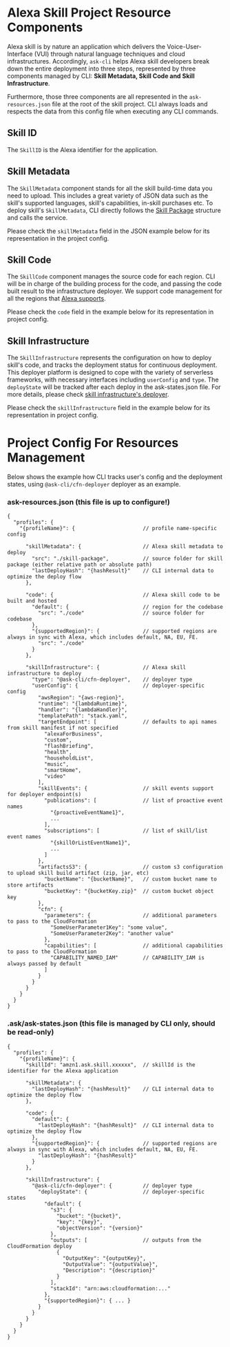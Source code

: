 # Alexa Skill Project Resource Components

Alexa skill is by nature an application which delivers the Voice-User-Interface (VUI) through natural language techniques and cloud infrastructures. Accordingly, `ask-cli` helps Alexa skill developers break down the entire deployment into three steps, represented by three components managed by CLI: **Skill Metadata, Skill Code and Skill Infrastructure**.

Furthermore, those three components are all represented in the `ask-resources.json` file at the root of the skill project. CLI always loads and respects the data from this config file when executing any CLI commands.

## Skill ID
The `SkillID` is the Alexa identifier for the application.


## Skill Metadata
The `SkillMetadata` component stands for all the skill build-time data you need to upload. This includes a great variety of JSON data such as the skill's supported languages, skill's capabilities, in-skill purchases etc. To deploy skill's `SkillMetadata`, CLI directly follows the [Skill Package](https://developer.amazon.com/en-US/docs/alexa/smapi/skill-package-api-reference.html#skill-package-format) structure and calls the service.

Please check the `skillMetadata` field in the JSON example below for its representation in the project config.


## Skill Code
The `SkillCode` component manages the source code for each region. CLI will be in charge of the building process for the code, and passing the code built result to the infrastructure deployer. We support code management for all the regions that [Alexa supports](https://developer.amazon.com/en-US/docs/alexa/custom-skills/host-a-custom-skill-as-an-aws-lambda-function.html#select-the-optimal-region-for-your-aws-lambda-function).

Please check the `code` field in the example below for its representation in project config.


## Skill Infrastructure
The `SkillInfrastructure` represents the configuration on how to deploy skill's code, and tracks the deployment status for continuous deployment. This deployer platform is designed to cope with the variety of serverless frameworks, with necessary interfaces including `userConfig` and `type`. The `deployState` will be tracked after each deploy in the ask-states.json file. For more details, please check [skill infrastructure's deployer](./Deploy-Command.md#Deployer).

Please check the `skillInfrastructure` field in the example below for its representation in project config.

# Project Config For Resources Management
Below shows the example how CLI tracks user's config and the deployment states, using `@ask-cli/cfn-deployer` deployer as an example.

### ask-resources.json (this file is up to configure!)
```jsonc
{
  "profiles": {                             
    "{profileName}": {                      // profile name-specific config

      "skillMetadata": {                    // Alexa skill metadata to deploy
        "src": "./skill-package",           // source folder for skill package (either relative path or absolute path)
        "lastDeployHash": "{hashResult}"    // CLI internal data to optimize the deploy flow
      },

      "code": {                             // Alexa skill code to be built and hosted
        "default": {                        // region for the codebase
          "src": "./code"                   // source folder for codebase
        },
        "{supportedRegion}": {              // supported regions are always in sync with Alexa, which includes default, NA, EU, FE.
          "src": "./code"
        }
      },

      "skillInfrastructure": {              // Alexa skill infrastructure to deploy
        "type": "@ask-cli/cfn-deployer",    // deployer type
        "userConfig": {                     // deployer-specific config
          "awsRegion": "{aws-region}",
          "runtime": "{lambdaRuntime}",
          "handler": "{lambdaHandler}",
          "templatePath": "stack.yaml",
          "targetEndpoint": [               // defaults to api names from skill manifest if not specified
            "alexaForBusiness",
            "custom",
            "flashBriefing",
            "health",
            "householdList",
            "music",
            "smartHome",
            "video"
          ],
          "skillEvents": {                  // skill events support for deployer endpoint(s)
            "publications": [               // list of proactive event names
              "{proactiveEventName1}",
              ...
            ],
            "subscriptions": [              // list of skill/list event names
              "{skillOrListEventName1}",
              ...
            ]
          },
          "artifactsS3": {                  // custom s3 configuration to upload skill build artifact (zip, jar, etc)
            "bucketName": "{bucketName}",   // custom bucket name to store artifacts
            "bucketKey": "{bucketKey.zip}"  // custom bucket object key
          },
          "cfn": {
            "parameters": {                 // additional parameters to pass to the CloudFormation
              "SomeUserParameter1Key": "some value",
              "SomeUserParameter2Key": "another value"
            },
            "capabilities": [               // additional capabilities to pass to the CloudFormation
              "CAPABILITY_NAMED_IAM"        // CAPABILITY_IAM is always passed by default
            ]
          }
        }
      }
    }
  }
}
```

### .ask/ask-states.json (this file is managed by CLI only, should be read-only)
```jsonc
{
  "profiles": {
    "{profileName}": {
      "skillId": "amzn1.ask.skill.xxxxxx",  // skillId is the identifier for the Alexa application

      "skillMetadata": {
        "lastDeployHash": "{hashResult}"    // CLI internal data to optimize the deploy flow
      },

      "code": {
        "default": {
          "lastDeployHash": "{hashResult}"  // CLI internal data to optimize the deploy flow
        },
        "{supportedRegion}": {              // supported regions are always in sync with Alexa, which includes default, NA, EU, FE.
          "lastDeployHash": "{hashResult}"
        }
      },

      "skillInfrastructure": {
        "@ask-cli/cfn-deployer": {          // deployer type
          "deployState": {                  // deployer-specific states
            "default": {
              "s3": {
                "bucket": "{bucket}",
                "key": "{key}",
                "objectVersion": "{version}"
              },
              "outputs": [                  // outputs from the CloudFormation deploy
                {
                  "OutputKey": "{outputKey}",
                  "OutputValue": "{outputValue}",
                  "Description": "{description}"
                }
              ],
              "stackId": "arn:aws:cloudformation:..."
            },
            "{supportedRegion}": { ... }
          }
        }
      }
    }
  }
}
```
